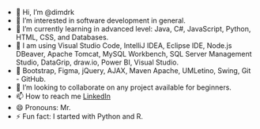 - 👋 Hi, I’m @dimdrk
- 👀 I’m interested in software development in general.
- 🌱 I’m currently learning in advanced level: Java, C#, JavaScript, Python, HTML, CSS, and Databases.
- 🎷 I am using Visual Studio Code, IntelliJ IDEA, 
                 Eclipse IDE, Node.js DBeaver, Apache Tomcat, 
                 MySQL Workbench, SQL Server Management Studio, 
                 DataGrip, draw.io, Power BI, Visual Studio.
- 🔌 Bootstrap, Figma, jQuery, AJAX, Maven Apache, UMLetino, Swing, Git - GitHub. 
- 💞️ I’m looking to collaborate on any project available for beginners.
- 📫 How to reach me [LinkedIn](https://www.linkedin.com/in/dimdrk/)
- 😄 Pronouns: Mr.
- ⚡ Fun fact: I started with Python and R.

<!---
dimdrk/dimdrk is a ✨ special ✨ repository because its `README.md` (this file) appears on your GitHub profile.
You can click the Preview link to take a look at your changes.
--->
